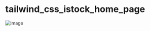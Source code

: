 # tailwind_css_istock_home_page
![image](https://user-images.githubusercontent.com/68943777/222924643-454b5e40-5c24-433d-9b1e-0d539718ffd9.png)
